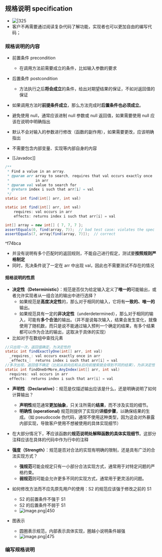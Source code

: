 ## 规格说明 specification

- ![|325](https://thdlrt.oss-cn-beijing.aliyuncs.com/20231230115100.png)
- 客户不再需要通过阅读复杂代码了解功能，实现者也可以更加自由的编写代码；

### 规格说明的内容 

- 前置条件 precondition
	- 在调用方法前需要成立的条件，比如输入参数的要求
- 后置条件 postcondition
	- 方法执行之后**将会成立**的条件，给出对期望结果的保证，不如对返回值的保证
- 如果调用方法时**前提条件成立**，那么方法完成时**后置条件也必须成立**。

- 避免使用 null，通常应该进制 null 参数或 null 返回值，如果需要使用 null 应该在说明中明确指出
- 默认不会对输入的参数进行修改（函数的副作用），如果需要更改，应该明确指出

- 不需要包含内部变量、实现等内部自身的内容

- [[Javadoc]]
```java
/**
 * Find a value in an array.
 * @param arr array to search, requires that val occurs exactly once
 *            in arr
 * @param val value to search for
 * @return index i such that arr[i] = val
 */
static int find(int[] arr, int val)
```

```java
static int find(int[] arr, int val) 
	requires: val occurs in arr 
	effects: returns index i such that arr[i] = val

int[] array = new int[] { 7, 7, 7 };
assertEquals(0, find(array, 7));  // bad test case: violates the spec
assertEquals(7, array[find(array, 7)]);  // correct
```

^f74bca
- 并没有说明有多个匹配时的返回规则，不能自己进行假定，测试要**按照规则严格制定**
- 同时，先决条件说了一定在 arr 中出现 val，因此也不需要测试不存在的情况

#### 规格说明的性质

- **决定性（Deterministic）**：规范是否仅为给定输入定义了**唯一的**可能输出，或者允许实现者从一组合法的输出中进行选择？
	 - 如果规范是**高度决定性**的，那么对于相同的输入，它将有**一致的、唯一的**输出。
	 - 如果规范具有一定的**非决定性**（underdetermined），那么对于相同的输入，可能有**多个合法**的输出。（并不是说每次输入，结果会发生变化，就像使用了随机数，而只是说不能通过输入预判一个确定的结果，有多个结果都可以作为合法的输出，这取决于具体的实现）
- 比如对于在数组中查找元素
```java
//只出现一次，返回值确定，为决定性的
static int findExactlyOne(int[] arr, int val)
  _requires_: val occurs exactly once in arr
  _effects_:  returns index i such that arr[i] = val
//多次出现，返回值不确定（比如从前向后和从后向前搜索就会得到不同的结果），为非决定性
static int findOneOrMore,AnyIndex(int[] arr, int val)
  requires: val occurs in arr
  effects:  returns index i such that arr[i] = val
```

- **声明性（Declarative）**：规范是仅描述输出应该是什么，还是明确说明了如何计算输出？
	- **声明性**规范通常**更加抽象**，只关注所需的**结果**，而不涉及实现的细节。
	- **明确性 (operational)** 规范则提供了实现的**详细步骤**，以确保结果的生成。（如 pseudocode 伪代码，通常不使用这种类型，因为这会对外暴露内部实现，导致客户使用不想被使用的具体实现细节）
- 在大部分情况下，**不**应该函数的**规范说明处解释函数的具体实现细节**。这部分注释应该在具体的代码中作为行中的注释

- **强度（Strength）**：规范是否对合法的实现有明确的限制，还是具有广泛的合法实现方式？
	- **强规范**可能会规定只有一小部分合法实现方式，通常用于对特定问题的严格约束。
	- **弱规范**则可能会允许更多不同的实现方式，通常用于更灵活的问题。
- 如何修改方法而不应先原先用户的使用：S2 的规范应该强于修改之前的 S1
	- S2 的前置条件不强于 S1
	- S2 的后置条件不弱于 S1 
	- ![image.png|450](https://thdlrt.oss-cn-beijing.aliyuncs.com/20231230152715.png)

- 图表示
	- 圆圈表示规范，内部表示具体实现，圈越小说明条件越强
	- ![image.png|475](https://thdlrt.oss-cn-beijing.aliyuncs.com/20231230160254.png)

### 编写规格说明